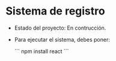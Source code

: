 <h1> Sistema de registro </h1>

- Estado del proyecto: En contrucción.

- Para ejecutar el sistema, debes poner:

  ´´´ npm install react ´´´
